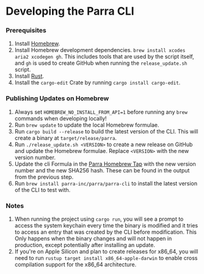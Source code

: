 # Developing the Parra CLI

### Prerequisites

1. Install [Homebrew](https://brew.sh/).
2. Install Homebrew development dependencies. `brew install xcodes aria2 xcodegen gh`. This includes tools that are used by the script itself, and `gh` is used to create GitHub when running the `release_update.sh` script.
3. Install [Rust](https://www.rust-lang.org/tools/install).
4. Install the `cargo-edit` Crate by running `cargo install cargo-edit`.

### Publishing Updates on Homebrew

1. Always set `HOMEBREW_NO_INSTALL_FROM_API=1` before running any `brew` commands when developing locally!
2. Run `brew update` to update the local Homebrew formulae.
3. Run `cargo build --release` to build the latest version of the CLI. This will create a binary at `target/release/parra`.
4. Run `./release_update.sh <VERSION>` to create a new release on GitHub and update the Homebrew formulae. Replace `<VERSION>` with the new version number.
5. Update the cli Formula in the [Parra Homebrew Tap](https://github.com/Parra-Inc/homebrew-tap) with the new version number and the new SHA256 hash. These can be found in the output from the previous step.
6. Run `brew install parra-inc/parra/parra-cli` to install the latest version of the CLI to test with.

### Notes

1. When running the project using `cargo run`, you will see a prompt to access the system keychain every time the binary is modified and it tries to access an entry that was created by the CLI before modification. This Only happens when the binary changes and will not happen in production, except potentially after installing an update.
2. If you're on Apple Silicon and plan to create releases for x86_64, you will need to run `rustup target install x86_64-apple-darwin` to enable cross compilation support for the x86_64 architecture.